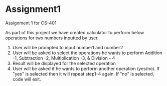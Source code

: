 # Assignment1
Assignment 1 for CS-401

As part of this project we have created calculator to perform below operations for two numbers inputted by user. 
1) User will be prompted to input number1 and number2
2) User will be asked to select the operations he wants to perform Addition -1, Subtraction -2, Multiplication -3, & Division - 4
3) Result will be displayed for the selected operation
4) User will be asked if he wants to perform another operation (yes/no). If "yes" is selected then it will repeat step1-4 again. If "no" is selected, code will exit.
